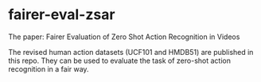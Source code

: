 # fairer-eval-zsar
The paper: Fairer Evaluation of Zero Shot Action Recognition in Videos

The revised human action datasets (UCF101 and HMDB51) are published in this repo. They can be used to evaluate the task of zero-shot action recognition in a fair way.
